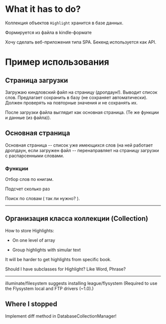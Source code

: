 


# What it has to do? #

Коллекция объектов `Highlight` хранится в базе данных.

Формируется из файла в kindle-формате




Хочу сделать веб-приложения типа SPA.
Бекенд используется как API.




# Пример использования #



## Страница загрузки ##

Загружаю киндловский файл на страницу (дропдаун!). Выводит список
слов. Предлагает сохранить в базу (не сохраняет автоматически). Должен
проверять на повторные значения и не сохранять их.

После загрузки файла выглядит как основная страница. (Те же функции и
данные (из файла)).



## Основная страница ##

Основная страница -- список уже имеющихся слов (на ней работает
дропдаун, если загружен файл -- перенаправляет на страницу загрузки с
распарсенными словами.


### Функции ###

Отбор слов по книгам.

Подсчет сколько раз 



Поиск по словам ( так ли нужно? ).


--------------------------------------------------

## Организация класса коллекции (Collection) ##

How to store Highlights:

* On one level of array




* Group highlights with simular text


It will be harder to get highlights from specific book.

Should I have subclasses for Highlight? Like Word, Phrase?




--------------------------------------------------

illuminate/filesystem suggests installing league/flysystem (Required to use the Flysystem local and FTP drivers (~1.0).)




## Where I stopped ##

Implement diff method in DatabaseCollectionManager!
